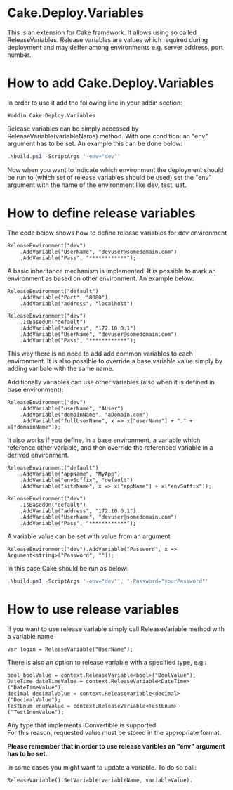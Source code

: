 # Cake.Deploy.Variables
This is an extension for Cake framework. It allows using so called ReleaseVariables. Release variables are values which required during deployment and may deffer among environments e.g. server address, port number.

# How to add Cake.Deploy.Variables

In order to use it add the following line in your addin section:
```cake
#addin Cake.Deploy.Variables
```

Release variables can be simply accessed by ReleaseVariable(variableName) method. With one condition: an "env" argument has to be set. An example this can be done below:
```powershell
.\build.ps1 -ScriptArgs '-env="dev"'
```
Now when you want to indicate which environment the deployment should be run to (which set of release variables should be used) set the "env" argument with the name of the environment like dev, test, uat.

# How to define release variables
The code below shows how to define release variables for dev environment
```cake
ReleaseEnvironment("dev")
    .AddVariable("UserName", "devuser@somedomain.com")
    .AddVariable("Pass", "************");
```
A basic inheritance mechanism is implemented. It is possible to mark an environment as based on other environment. An example below:
```cake
ReleaseEnvironment("default")
    .AddVariable("Port", "8080")
    .AddVariable("address", "localhost")

ReleaseEnvironment("dev")
    .IsBasedOn("default")
    .AddVariable("address", "172.10.0.1")
    .AddVariable("UserName", "devuser@somedomain.com")
    .AddVariable("Pass", "************");
```
This way there is no need to add add common variables to each environment.
It is also possible to override a base variable value simply by adding varibale with the same name.

Additionally variables can use other variables (also when it is defined in base environment):
```cake
ReleaseEnvironment("dev")
    .AddVariable("userName", "AUser")
    .AddVariable("domainName", "aDomain.com")
    .AddVariable("fullUserName", x => x["userName"] + "." + x["domainName"]);
```

It also works if you define, in a base environment, a variable which reference other variable, and then override the referenced variable in a derived environment.

```cake
ReleaseEnvironment("default")
    .AddVariable("appName", "MyApp")
    .AddVariable("envSuffix", "default")
    .AddVariable("siteName", x => x["appName"] + x["envSuffix"]);

ReleaseEnvironment("dev")
    .IsBasedOn("default")
    .AddVariable("address", "172.10.0.1")
    .AddVariable("UserName", "devuser@somedomain.com")
    .AddVariable("Pass", "************");
```

A variable value can be set with value from an argument

```cake
ReleaseEnvironment("dev").AddVariable("Password", x => Argument<string>("Password", ""));
```
In this case Cake should be run as below:

```powershell
.\build.ps1 -ScriptArgs '-env="dev"', '-Password="yourPassword"'
```

# How to use release variables
If you want to use release variable simply call ReleaseVariable method with a variable name

```cake
var login = ReleaseVariable("UserName");
```

There is also an option to release variable with a specified type, e.g.:
```cake
bool boolValue = context.ReleaseVariable<bool>("BoolValue");
DateTime dateTimeValue = context.ReleaseVariable<DateTime>("DateTimeValue");
decimal decimalValue = context.ReleaseVariable<decimal>("DecimalValue");
TestEnum enumValue = context.ReleaseVariable<TestEnum>("TestEnumValue");
```
Any type that implements IConvertible is supported.  
For this reason, requested value must be stored in the appropriate format.

**Please remember that in order to use release varibles an "env" argument has to be set.**

In some cases you might want to update a variable. To do so call:

```cake
ReleaseVariable().SetVariable(variableName, variableValue).
```